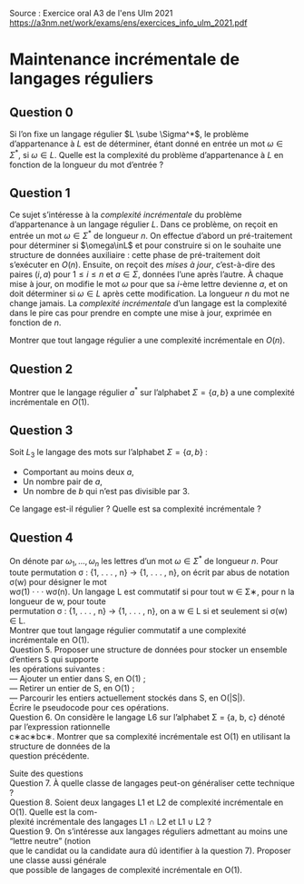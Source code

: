 
Source : Exercice oral A3 de l'ens Ulm 2021 https://a3nm.net/work/exams/ens/exercices_info_ulm_2021.pdf

# Maintenance incrémentale de langages réguliers  

## Question 0
Si l’on fixe un langage régulier  $L \sube \Sigma^*$, le problème d’appartenance à $L$ est de déterminer, étant donné en entrée un mot $\omega \in\Sigma^*$, si $\omega \in L$. Quelle est la complexité du problème d’appartenance à $L$ en fonction de la longueur du mot d’entrée ?

## Question 1
Ce sujet s’intéresse à la *complexité incrémentale* du problème d’appartenance à un langage régulier $L$.
Dans ce problème, on reçoit en entrée un mot $\omega \in\Sigma^*$ de longueur $n$. On effectue d’abord un pré-traitement pour déterminer si $\omega\inL$ et pour construire si on le souhaite une structure de données auxiliaire : cette phase de pré-traitement doit s’exécuter en $O(n)$. Ensuite, on reçoit des *mises à jour*, c’est-à-dire des paires $(i, a)$ pour $1\le i\le n$ et $a\in\Sigma$, données l’une après l’autre. À chaque mise à jour, on modifie le mot $\omega$ pour que sa $i$-ème lettre devienne $a$, et on doit déterminer si $\omega \in L$ après cette modification. La longueur $n$ du mot ne change jamais. La *complexité incrémentale* d’un langage est la complexité dans le pire cas pour prendre en compte une mise à jour, exprimée en fonction de $n$.

Montrer que tout langage régulier a une complexité incrémentale en $O(n)$.

## Question 2
Montrer que le langage régulier $a^*$ sur l’alphabet $\Sigma = \{a, b\}$ a une complexité incrémentale en $O(1)$.
## Question 3
Soit  $L_3$  le langage des mots sur l’alphabet $\Sigma = \{a, b\}$ : 
- Comportant au moins deux $a$,
- Un nombre pair de $a$,
- Un nombre de $b$ qui n’est pas divisible par 3.

Ce langage est-il régulier ? Quelle est sa complexité incrémentale ?
## Question 4
On dénote par $\omega_1, ... , \omega_n$ les lettres d’un mot $\omega\in\Sigma^*$ de longueur $n$. Pour toute permutation  σ  :  {1, . . . , n} → {1, . . . , n}, on écrit par abus de notation  σ(w)  pour désigner le mot  
wσ(1)  · · ·  wσ(n). Un langage  L  est  commutatif  si pour tout  w  ∈  Σ∗, pour  n  la longueur de  w, pour toute  
permutation  σ  :  {1, . . . , n} → {1, . . . , n}, on a  w  ∈  L  si et seulement si  σ(w)  ∈  L.  
Montrer que tout langage régulier commutatif a une complexité incrémentale en  O(1).  
Question 5.  Proposer une structure de données pour stocker un ensemble d’entiers  S  qui supporte  
les opérations suivantes :  
— Ajouter un entier dans  S, en  O(1)  ;  
— Retirer un entier de  S, en  O(1)  ;  
— Parcourir les entiers actuellement stockés dans  S, en  O(|S|).  
Écrire le pseudocode pour ces opérations.  
Question 6.  On considère le langage  L6  sur l’alphabet  Σ =  {a, b, c}  dénoté par l’expression rationnelle  
c∗ac∗bc∗. Montrer que sa complexité incrémentale est  O(1)  en utilisant la structure de données de la  
question précédente.

Suite des questions  
Question 7.  À quelle classe de langages peut-on généraliser cette technique ?  
Question 8.  Soient deux langages  L1  et  L2  de complexité incrémentale en  O(1). Quelle est la com-  
plexité incrémentale des langages  L1  ∩  L2  et  L1  ∪  L2  ?  
Question 9.  On s’intéresse aux langages réguliers admettant au moins une “lettre neutre” (notion  
que le candidat ou la candidate aura dû identifier à la question 7). Proposer une classe aussi générale  
que possible de langages de complexité incrémentale en  O(1).
<!--stackedit_data:
eyJoaXN0b3J5IjpbLTExNzc1OTQyNjAsLTE1MDM1MzAxMDgsND
YxOTAxMjU2XX0=
-->